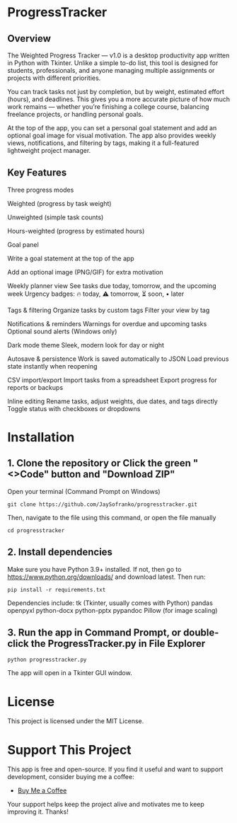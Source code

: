 # ProgressTracker

## Overview

The Weighted Progress Tracker — v1.0 is a desktop productivity app written in Python with Tkinter. Unlike a simple to-do list, this tool is designed for students, professionals, and anyone managing multiple assignments or projects with different priorities.

You can track tasks not just by completion, but by weight, estimated effort (hours), and deadlines. This gives you a more accurate picture of how much work remains — whether you’re finishing a college course, balancing freelance projects, or handling personal goals.

At the top of the app, you can set a personal goal statement and add an optional goal image for visual motivation. The app also provides weekly views, notifications, and filtering by tags, making it a full-featured lightweight project manager.

## Key Features

Three progress modes

  Weighted (progress by task weight)
  
  Unweighted (simple task counts)
  
  Hours-weighted (progress by estimated hours)
  

Goal panel

  Write a goal statement at the top of the app
  
  Add an optional image (PNG/GIF) for extra motivation
  

Weekly planner view
  See tasks due today, tomorrow, and the upcoming week
  Urgency badges: 🔥 today, ⚠ tomorrow, ⏳ soon, • later

Tags & filtering
  Organize tasks by custom tags
  Filter your view by tag

Notifications & reminders
  Warnings for overdue and upcoming tasks
  Optional sound alerts (Windows only)

Dark mode theme
  Sleek, modern look for day or night

Autosave & persistence
  Work is saved automatically to JSON
  Load previous state instantly when reopening

CSV import/export
  Import tasks from a spreadsheet
  Export progress for reports or backups

Inline editing
  Rename tasks, adjust weights, due dates, and tags directly
  Toggle status with checkboxes or dropdowns

# Installation
## 1. Clone the repository or Click the green "<>Code" button and "Download ZIP"
Open your terminal (Command Prompt on Windows)
```
git clone https://github.com/JaySofranko/progresstracker.git
```
Then, navigate to the file using this command, or open the file manually
```
cd progresstracker
```

## 2. Install dependencies
Make sure you have Python 3.9+ installed. If not, then go to https://www.python.org/downloads/ and download latest. Then run:
```
pip install -r requirements.txt
```
Dependencies include:
tk (Tkinter, usually comes with Python)
pandas
openpyxl
python-docx
python-pptx
pypandoc
Pillow (for image scaling)

## 3. Run the app in Command Prompt, or double-click the ProgressTracker.py in File Explorer
```
python progresstracker.py
```
The app will open in a Tkinter GUI window.

# License
This project is licensed under the MIT License.

# Support This Project

This app is free and open-source. If you find it useful and want to support development, consider buying me a coffee:

- [Buy Me a Coffee]([https://buymeacoffee.com/jaysofranko])

Your support helps keep the project alive and motivates me to keep improving it. Thanks!
